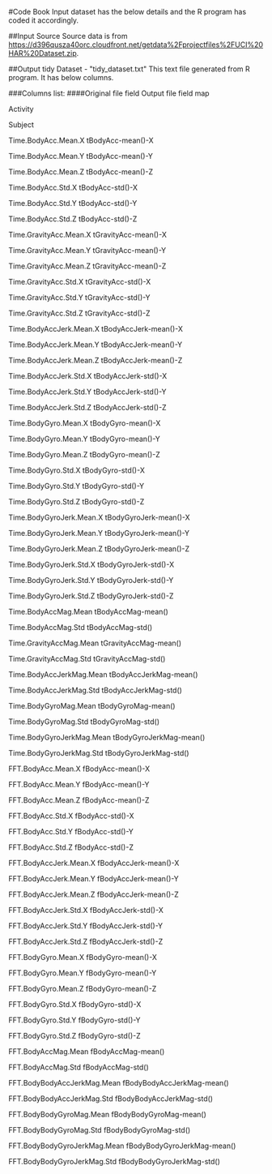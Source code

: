 #Code Book
Input dataset has the below details and the R program has coded it accordingly.

##Input Source
Source data is from https://d396qusza40orc.cloudfront.net/getdata%2Fprojectfiles%2FUCI%20HAR%20Dataset.zip.


##Output tidy Dataset - "tidy_dataset.txt"
This text file generated from R program.  It has below columns.

###Columns list:
####Original file field Output file field map


Activity

Subject 

Time.BodyAcc.Mean.X tBodyAcc-mean()-X 

Time.BodyAcc.Mean.Y tBodyAcc-mean()-Y 

Time.BodyAcc.Mean.Z tBodyAcc-mean()-Z 

Time.BodyAcc.Std.X tBodyAcc-std()-X 

Time.BodyAcc.Std.Y tBodyAcc-std()-Y 

Time.BodyAcc.Std.Z tBodyAcc-std()-Z 

Time.GravityAcc.Mean.X tGravityAcc-mean()-X 

Time.GravityAcc.Mean.Y tGravityAcc-mean()-Y 

Time.GravityAcc.Mean.Z tGravityAcc-mean()-Z 

Time.GravityAcc.Std.X tGravityAcc-std()-X 

Time.GravityAcc.Std.Y tGravityAcc-std()-Y 

Time.GravityAcc.Std.Z tGravityAcc-std()-Z 

Time.BodyAccJerk.Mean.X tBodyAccJerk-mean()-X 

Time.BodyAccJerk.Mean.Y tBodyAccJerk-mean()-Y 

Time.BodyAccJerk.Mean.Z tBodyAccJerk-mean()-Z 

Time.BodyAccJerk.Std.X tBodyAccJerk-std()-X 

Time.BodyAccJerk.Std.Y tBodyAccJerk-std()-Y 

Time.BodyAccJerk.Std.Z tBodyAccJerk-std()-Z 

Time.BodyGyro.Mean.X tBodyGyro-mean()-X 

Time.BodyGyro.Mean.Y tBodyGyro-mean()-Y 

Time.BodyGyro.Mean.Z tBodyGyro-mean()-Z 

Time.BodyGyro.Std.X tBodyGyro-std()-X 

Time.BodyGyro.Std.Y tBodyGyro-std()-Y 

Time.BodyGyro.Std.Z tBodyGyro-std()-Z 

Time.BodyGyroJerk.Mean.X tBodyGyroJerk-mean()-X 

Time.BodyGyroJerk.Mean.Y tBodyGyroJerk-mean()-Y 

Time.BodyGyroJerk.Mean.Z tBodyGyroJerk-mean()-Z 

Time.BodyGyroJerk.Std.X tBodyGyroJerk-std()-X 

Time.BodyGyroJerk.Std.Y tBodyGyroJerk-std()-Y 

Time.BodyGyroJerk.Std.Z tBodyGyroJerk-std()-Z 

Time.BodyAccMag.Mean tBodyAccMag-mean() 

Time.BodyAccMag.Std tBodyAccMag-std() 

Time.GravityAccMag.Mean tGravityAccMag-mean() 

Time.GravityAccMag.Std tGravityAccMag-std() 

Time.BodyAccJerkMag.Mean tBodyAccJerkMag-mean() 

Time.BodyAccJerkMag.Std tBodyAccJerkMag-std() 

Time.BodyGyroMag.Mean tBodyGyroMag-mean() 

Time.BodyGyroMag.Std tBodyGyroMag-std() 

Time.BodyGyroJerkMag.Mean tBodyGyroJerkMag-mean() 

Time.BodyGyroJerkMag.Std tBodyGyroJerkMag-std() 

FFT.BodyAcc.Mean.X fBodyAcc-mean()-X 

FFT.BodyAcc.Mean.Y fBodyAcc-mean()-Y 

FFT.BodyAcc.Mean.Z fBodyAcc-mean()-Z 

FFT.BodyAcc.Std.X fBodyAcc-std()-X 

FFT.BodyAcc.Std.Y fBodyAcc-std()-Y 

FFT.BodyAcc.Std.Z fBodyAcc-std()-Z 

FFT.BodyAccJerk.Mean.X fBodyAccJerk-mean()-X 

FFT.BodyAccJerk.Mean.Y fBodyAccJerk-mean()-Y 

FFT.BodyAccJerk.Mean.Z fBodyAccJerk-mean()-Z 

FFT.BodyAccJerk.Std.X fBodyAccJerk-std()-X 

FFT.BodyAccJerk.Std.Y fBodyAccJerk-std()-Y 

FFT.BodyAccJerk.Std.Z fBodyAccJerk-std()-Z 

FFT.BodyGyro.Mean.X fBodyGyro-mean()-X 

FFT.BodyGyro.Mean.Y fBodyGyro-mean()-Y 

FFT.BodyGyro.Mean.Z fBodyGyro-mean()-Z 

FFT.BodyGyro.Std.X fBodyGyro-std()-X 

FFT.BodyGyro.Std.Y fBodyGyro-std()-Y 

FFT.BodyGyro.Std.Z fBodyGyro-std()-Z 

FFT.BodyAccMag.Mean fBodyAccMag-mean() 

FFT.BodyAccMag.Std fBodyAccMag-std() 

FFT.BodyBodyAccJerkMag.Mean fBodyBodyAccJerkMag-mean() 

FFT.BodyBodyAccJerkMag.Std fBodyBodyAccJerkMag-std() 

FFT.BodyBodyGyroMag.Mean fBodyBodyGyroMag-mean() 

FFT.BodyBodyGyroMag.Std fBodyBodyGyroMag-std() 

FFT.BodyBodyGyroJerkMag.Mean fBodyBodyGyroJerkMag-mean() 

FFT.BodyBodyGyroJerkMag.Std fBodyBodyGyroJerkMag-std() 

